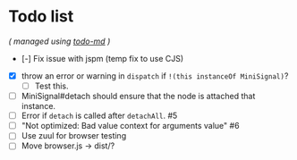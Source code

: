 # Todo list

_\( managed using [todo-md](https://github.com/Hypercubed/todo-md) \)_

- [-] Fix issue with jspm (temp fix to use CJS)
- [x] throw an error or warning in `dispatch` if `!(this instanceOf MiniSignal)`?
  - [ ] Test this.
- [ ] MiniSignal#detach should ensure that the node is attached that instance.
- [ ] Error if `detach` is called after `detachAll`. #5
- [ ] "Not optimized: Bad value context for arguments value" #6
- [ ] Use zuul for browser testing
- [ ] Move browser.js -> dist/?
